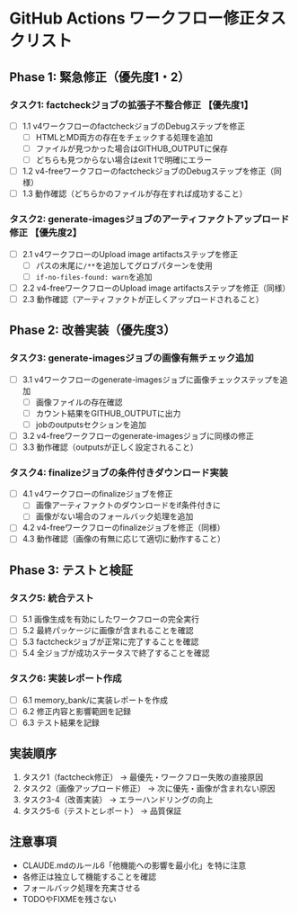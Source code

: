 # GitHub Actions ワークフロー修正タスクリスト

## Phase 1: 緊急修正（優先度1・2）

### タスク1: factcheckジョブの拡張子不整合修正 【優先度1】
- [ ] 1.1 v4ワークフローのfactcheckジョブのDebugステップを修正
  - [ ] HTMLとMD両方の存在をチェックする処理を追加
  - [ ] ファイルが見つかった場合はGITHUB_OUTPUTに保存
  - [ ] どちらも見つからない場合はexit 1で明確にエラー
- [ ] 1.2 v4-freeワークフローのfactcheckジョブのDebugステップを修正（同様）
- [ ] 1.3 動作確認（どちらかのファイルが存在すれば成功すること）

### タスク2: generate-imagesジョブのアーティファクトアップロード修正 【優先度2】
- [ ] 2.1 v4ワークフローのUpload image artifactsステップを修正
  - [ ] パスの末尾に`/**`を追加してグロブパターンを使用
  - [ ] `if-no-files-found: warn`を追加
- [ ] 2.2 v4-freeワークフローのUpload image artifactsステップを修正（同様）
- [ ] 2.3 動作確認（アーティファクトが正しくアップロードされること）

## Phase 2: 改善実装（優先度3）

### タスク3: generate-imagesジョブの画像有無チェック追加
- [ ] 3.1 v4ワークフローのgenerate-imagesジョブに画像チェックステップを追加
  - [ ] 画像ファイルの存在確認
  - [ ] カウント結果をGITHUB_OUTPUTに出力
  - [ ] jobのoutputsセクションを追加
- [ ] 3.2 v4-freeワークフローのgenerate-imagesジョブに同様の修正
- [ ] 3.3 動作確認（outputsが正しく設定されること）

### タスク4: finalizeジョブの条件付きダウンロード実装
- [ ] 4.1 v4ワークフローのfinalizeジョブを修正
  - [ ] 画像アーティファクトのダウンロードをif条件付きに
  - [ ] 画像がない場合のフォールバック処理を追加
- [ ] 4.2 v4-freeワークフローのfinalizeジョブを修正（同様）
- [ ] 4.3 動作確認（画像の有無に応じて適切に動作すること）

## Phase 3: テストと検証

### タスク5: 統合テスト
- [ ] 5.1 画像生成を有効にしたワークフローの完全実行
- [ ] 5.2 最終パッケージに画像が含まれることを確認
- [ ] 5.3 factcheckジョブが正常に完了することを確認
- [ ] 5.4 全ジョブが成功ステータスで終了することを確認

### タスク6: 実装レポート作成
- [ ] 6.1 memory_bank/に実装レポートを作成
- [ ] 6.2 修正内容と影響範囲を記録
- [ ] 6.3 テスト結果を記録

## 実装順序
1. タスク1（factcheck修正） → 最優先・ワークフロー失敗の直接原因
2. タスク2（画像アップロード修正） → 次に優先・画像が含まれない原因
3. タスク3-4（改善実装） → エラーハンドリングの向上
4. タスク5-6（テストとレポート） → 品質保証

## 注意事項
- CLAUDE.mdのルール6「他機能への影響を最小化」を特に注意
- 各修正は独立して機能することを確認
- フォールバック処理を充実させる
- TODOやFIXMEを残さない